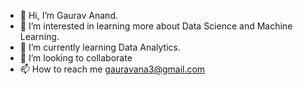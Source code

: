- 👋 Hi, I’m Gaurav Anand.
- 👀 I’m interested in learning more about Data Science and Machine Learning.
- 🌱 I’m currently learning Data Analytics.
- 💞️ I’m looking to collaborate 
- 📫 How to reach me gauravana3@gmail.com

<!---
gaurav0910/gaurav0910 is a ✨ special ✨ repository because its `README.md` (this file) appears on your GitHub profile.
You can click the Preview link to take a look at your changes.
--->
